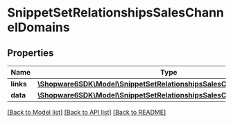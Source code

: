 # SnippetSetRelationshipsSalesChannelDomains

## Properties
Name | Type | Description | Notes
------------ | ------------- | ------------- | -------------
**links** | [**\Shopware6SDK\Model\SnippetSetRelationshipsSalesChannelDomainsLinks**](SnippetSetRelationshipsSalesChannelDomainsLinks.md) |  | [optional] 
**data** | [**\Shopware6SDK\Model\SnippetSetRelationshipsSalesChannelDomainsData[]**](SnippetSetRelationshipsSalesChannelDomainsData.md) |  | [optional] 

[[Back to Model list]](../../README.md#documentation-for-models) [[Back to API list]](../../README.md#documentation-for-api-endpoints) [[Back to README]](../../README.md)

